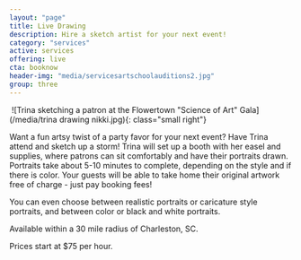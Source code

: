 ```yaml
---
layout: "page"
title: Live Drawing
description: Hire a sketch artist for your next event!
category: "services"
active: services
offering: live
cta: booknow
header-img: "media/servicesartschoolauditions2.jpg"
group: three
---
```






 ![Trina sketching a patron at the Flowertown "Science of Art" Gala](/media/trina drawing nikki.jpg){: class="small right"}
 
 Want a fun artsy twist of a party favor for your next event? Have Trina attend and sketch up a storm! Trina will set up a booth with her easel and supplies, where patrons can sit comfortably and have their portraits drawn. Portraits take about 5-10 minutes to complete, depending on the style and if there is color. Your guests will be able to take home their original artwork free of charge - just pay booking fees! 
 
You can even choose between realistic portraits or caricature style portraits, and between color or black and white portraits.  

Available within a 30 mile radius of Charleston, SC. 

Prices start at $75 per hour.


